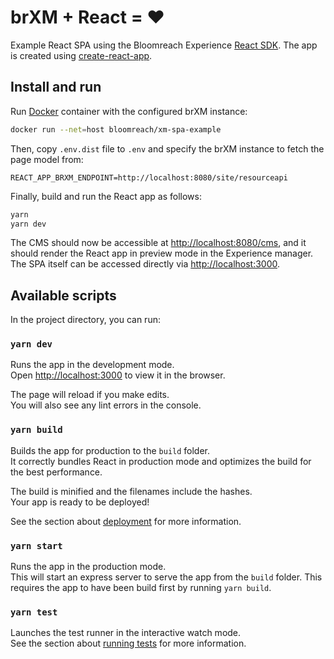# brXM + React = ♥️

Example React SPA using the Bloomreach Experience [React SDK](https://www.npmjs.com/package/@bloomreach/react-sdk).
The app is created using [create-react-app](https://github.com/facebook/create-react-app).

## Install and run
Run [Docker](https://hub.docker.com/repository/docker/bloomreach/xm-spa-example) container with the configured brXM instance:
```bash
docker run --net=host bloomreach/xm-spa-example
```

Then, copy `.env.dist` file to `.env` and specify the brXM instance to fetch the page model from:
```
REACT_APP_BRXM_ENDPOINT=http://localhost:8080/site/resourceapi
```

Finally, build and run the React app as follows:

```bash
yarn
yarn dev
```

The CMS should now be accessible at <http://localhost:8080/cms>, and it should render the React app in preview mode in the Experience manager.
The SPA itself can be accessed directly via <http://localhost:3000>.

## Available scripts

In the project directory, you can run:

### `yarn dev`

Runs the app in the development mode.<br>
Open <http://localhost:3000> to view it in the browser.

The page will reload if you make edits.<br>
You will also see any lint errors in the console.

### `yarn build`

Builds the app for production to the `build` folder.<br>
It correctly bundles React in production mode and optimizes the build for the best performance.

The build is minified and the filenames include the hashes.<br>
Your app is ready to be deployed!

See the section about [deployment](https://facebook.github.io/create-react-app/docs/deployment) for more information.

### `yarn start`

Runs the app in the production mode.<br> This will start an express server to
serve the app from the `build` folder. This requires the app to have been build
first by running `yarn build`.

### `yarn test`

Launches the test runner in the interactive watch mode.<br>
See the section about [running tests](https://facebook.github.io/create-react-app/docs/running-tests) for more information.
